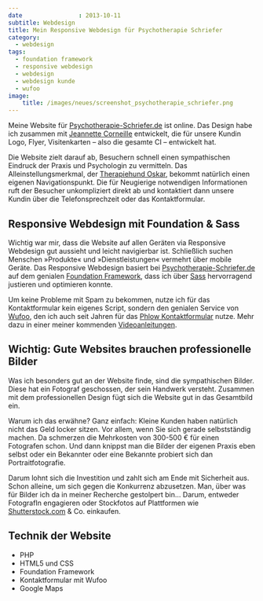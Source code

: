 ```yaml
---
date                : 2013-10-11
subtitle: Webdesign
title: Mein Responsive Webdesign für Psychotherapie Schriefer
category:
  - webdesign
tags:
  - foundation framework
  - responsive webdesign
  - webdesign
  - webdesign kunde
  - wufoo
image:
    title: /images/neues/screenshot_psychotherapie_schriefer.png
---
```

Meine Website für <a href='http://psychotherapie-schriefer.de'>Psychotherapie-Schriefer.de</a> ist online. Das Design habe ich zusammen mit <a href='http://jcorneille.de'>Jeannette Corneille</a> entwickelt, die für unsere Kundin Logo, Flyer, Visitenkarten – also die gesamte CI – entwickelt hat.

Die Website zielt darauf ab, Besuchern schnell einen sympathischen Eindruck der Praxis und Psychologin zu vermitteln. Das Alleinstellungsmerkmal, der [Therapiehund Oskar][3], bekommt natürlich einen eigenen Navigationspunkt. Die für Neugierige notwendigen Informationen ruft der Besucher unkompliziert direkt ab und kontaktiert dann unsere Kundin über die Telefonsprechzeit oder das Kontaktformular.

## Responsive Webdesign mit Foundation & Sass

Wichtig war mir, dass die Website auf allen Geräten via Responsive Webdesign gut aussieht und leicht navigierbar ist. Schließlich suchen Menschen »Produkte« und »Dienstleistungen« vermehrt über mobile Geräte. Das Responsive Webdesign basiert bei [Psychotherapie-Schriefer.de][1] auf dem genialen [Foundation Framework][4], dass ich über [Sass][5] hervorragend justieren und optimieren konnte.

Um keine Probleme mit Spam zu bekommen, nutze ich für das Kontaktformular kein eigenes Script, sondern den genialen Service von [Wufoo][6], den ich auch seit Jahren für das [Phlow Kontaktformular][7] nutze. Mehr dazu in einer meiner kommenden [Videoanleitungen][8].

## Wichtig: Gute Websites brauchen professionelle Bilder

Was ich besonders gut an der Website finde, sind die sympathischen Bilder. Diese hat ein Fotograf geschossen, der sein Handwerk versteht. Zusammen mit dem professionellen Design fügt sich die Website gut in das Gesamtbild ein.

Warum ich das erwähne? Ganz einfach: Kleine Kunden haben natürlich nicht das Geld locker sitzen. Vor allem, wenn Sie sich gerade selbstständig machen. Da schmerzen die Mehrkosten von 300-500 € für einen Fotografen schon. Und dann knippst man die Bilder der eigenen Praxis eben selbst oder ein Bekannter oder eine Bekannte probiert sich dan Portraitfotografie.

Darum lohnt sich die Investition und zahlt sich am Ende mit Sicherheit aus. Schon alleine, um sich gegen die Konkurrenz abzusetzen. Man, über was für Bilder ich da in meiner Recherche gestolpert bin&#8230; Darum, entweder FotografIn engagieren oder Stockfotos auf Plattformen wie [Shutterstock.com][9] & Co. einkaufen.

## Technik der Website

*   PHP
*   HTML5 und CSS
*   Foundation Framework
*   Kontaktformular mit Wufoo 
*   Google Maps

 [1]: http://psychotherapie-schriefer.de
 [2]: http://jcorneille.de
 [3]: http://psychotherapie-schriefer.de/therapiehund-oskar.php
 [4]: http://foundation.zurb.com/
 [5]: http://mo.phlow.de/schlagwort/sass/
 [6]: http://wufoo.com
 [7]: http://phlow.de/kontakt
 [8]: http://mo.phlow.de/schlagwort/videoanleitung
 [9]: http://shutterstock.com